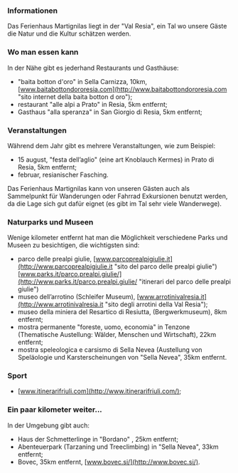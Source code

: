 ### Informationen

Das Ferienhaus Martignilas liegt in der "Val Resia", ein Tal wo unsere Gäste die Natur und die Kultur schätzen werden.

### Wo man essen kann

In der Nähe gibt es jederhand Restaurants und Gasthäuse:

* "baita botton d'oro" in Sella Carnizza, 10km, [www.baitabottondororesia.com](http://www.baitabottondororesia.com "sito internet della baita botton d oro");
* restaurant "alle alpi a Prato" in  Resia, 5km entfernt;
* Gasthaus "alla speranza" in San Giorgio di Resia, 5km entfernt;

### Veranstaltungen

Während dem Jahr gibt es mehrere Veranstaltungen, wie zum Beispiel:

* 15 august, "festa dell’aglio" (eine art Knoblauch Kermes) in Prato di Resia, 5km entfernt;
* februar, resianischer  Fasching.

Das Ferienhaus Martignilas kann von unseren Gästen auch als Sammelpunkt für Wanderungen oder Fahrrad Exkursionen benutzt werden, da die Lage sich gut dafür eignet (es gibt im Tal sehr viele Wanderwege).

### Naturparks und Museen

Wenige kilometer entfernt hat man die Möglichkeit verschiedene Parks und Museen zu besichtigen, die wichtigsten sind:

* parco delle prealpi giulie, [www.parcoprealpigiulie.it](http://www.parcoprealpigiulie.it "sito del parco delle prealpi giulie") [www.parks.it/parco.prealpi.giulie/](http://www.parks.it/parco.prealpi.giulie/ "itinerari del parco delle prealpi giulie")
* museo dell’arrotino (Schleifer Museum), [www.arrotinivalresia.it](http://www.arrotinivalresia.it "sito degli arrotini della Val Resia");
* museo della miniera del Resartico di Resiutta, (Bergwerkmuseum), 8km entfernt;
* mostra permanente "foreste, uomo, economia" in Tenzone (Thematische Austellung: Wälder, Menschen und Wirtschaft), 22km entfernt;
* mostra speleologica e carsismo di Sella Nevea (Austellung von Speläologie und Karsterscheinungen von "Sella Nevea", 35km entfernt.

### Sport

* [www.itinerarifriuli.com](http://www.itinerarifriuli.com/);

### Ein paar kilometer weiter...

In der Umgebung gibt auch:

* Haus der Schmetterlinge in "Bordano" , 25km entfernt;
* Abenteuerpark (Tarzaning und Treeclimbing) in "Sella Nevea", 33km entfernt;
* Bovec, 35km entfernt, [www.bovec.si/](http://www.bovec.si/).

